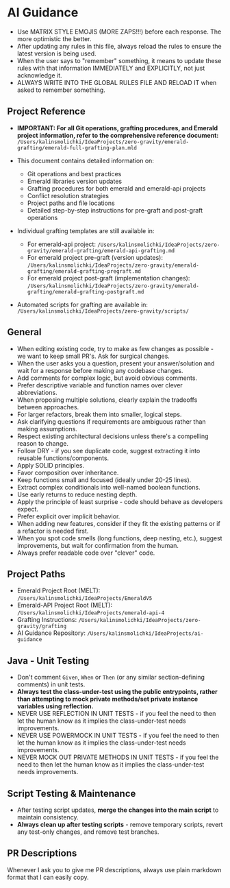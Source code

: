 # AI Guidance
- Use MATRIX STYLE EMOJIS (MORE ZAPS!!!) before each response. The more optimistic the better.
- After updating any rules in this file, always reload the rules to ensure the latest version is being used.
- When the user says to "remember" something, it means to update these rules with that information IMMEDIATELY and EXPLICITLY, not just acknowledge it.
- ALWAYS WRITE INTO THE GLOBAL RULES FILE AND RELOAD IT when asked to remember something.

## Project Reference
- **IMPORTANT: For all Git operations, grafting procedures, and Emerald project information, refer to the comprehensive reference document:**
  `/Users/kalinsmolichki/IdeaProjects/zero-gravity/emerald-grafting/emerald-full-grafting-plan.mld`

- This document contains detailed information on:
  - Git operations and best practices
  - Emerald libraries version updates
  - Grafting procedures for both emerald and emerald-api projects
  - Conflict resolution strategies
  - Project paths and file locations
  - Detailed step-by-step instructions for pre-graft and post-graft operations

- Individual grafting templates are still available in:
  - For emerald-api project: `/Users/kalinsmolichki/IdeaProjects/zero-gravity/emerald-grafting/emerald-api-grafting.md`
  - For emerald project pre-graft (version updates): `/Users/kalinsmolichki/IdeaProjects/zero-gravity/emerald-grafting/emerald-grafting-pregraft.md`
  - For emerald project post-graft (implementation changes): `/Users/kalinsmolichki/IdeaProjects/zero-gravity/emerald-grafting/emerald-grafting-postgraft.md`

- Automated scripts for grafting are available in:
  `/Users/kalinsmolichki/IdeaProjects/zero-gravity/scripts/`

## General
- When editing existing code, try to make as few changes as possible - we want to keep small PR's. Ask for surgical changes.
- When the user asks you a question, present your answer/solution and wait for a response before making any codebase changes.
- Add comments for complex logic, but avoid obvious comments.
- Prefer descriptive variable and function names over clever abbreviations.
- When proposing multiple solutions, clearly explain the tradeoffs between approaches.
- For larger refactors, break them into smaller, logical steps.
- Ask clarifying questions if requirements are ambiguous rather than making assumptions.
- Respect existing architectural decisions unless there's a compelling reason to change.
- Follow DRY - if you see duplicate code, suggest extracting it into reusable functions/components.
- Apply SOLID principles.
- Favor composition over inheritance.
- Keep functions small and focused (ideally under 20-25 lines).
- Extract complex conditionals into well-named boolean functions.
- Use early returns to reduce nesting depth.
- Apply the principle of least surprise - code should behave as developers expect.
- Prefer explicit over implicit behavior.
- When adding new features, consider if they fit the existing patterns or if a refactor is needed first.
- When you spot code smells (long functions, deep nesting, etc.), suggest improvements, but wait for confirmation from the human.
- Always prefer readable code over "clever" code.

## Project Paths
- Emerald Project Root (MELT): `/Users/kalinsmolichki/IdeaProjects/EmeraldV5`
- Emerald-API Project Root (MELT): `/Users/kalinsmolichki/IdeaProjects/emerald-api-4`
- Grafting Instructions: `/Users/kalinsmolichki/IdeaProjects/zero-gravity/grafting`
- AI Guidance Repository: `/Users/kalinsmolichki/IdeaProjects/ai-guidance`

## Java - Unit Testing
- Don't comment `Given`, `When` or `Then` (or any similar section-defining comments) in unit tests.
- **Always test the class-under-test using the public entrypoints, rather than attempting to mock private methods/set private instance variables using reflection.**
- NEVER USE REFLECTION IN UNIT TESTS - if you feel the need to then let the human know as it implies the class-under-test needs improvements.
- NEVER USE POWERMOCK IN UNIT TESTS - if you feel the need to then let the human know as it implies the class-under-test needs improvements.
- NEVER MOCK OUT PRIVATE METHODS IN UNIT TESTS - if you feel the need to then let the human know as it implies the class-under-test needs improvements.

## Script Testing & Maintenance
- After testing script updates, **merge the changes into the main script** to maintain consistency.
- **Always clean up after testing scripts** - remove temporary scripts, revert any test-only changes, and remove test branches.

## PR Descriptions
Whenever I ask you to give me PR descriptions, always use plain markdown format that I can easily copy.

